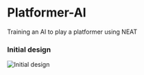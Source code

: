 # Platformer-AI
 Training an AI to play a platformer using NEAT

### Initial design 
![Initial design](../assets/brainstorm.png)